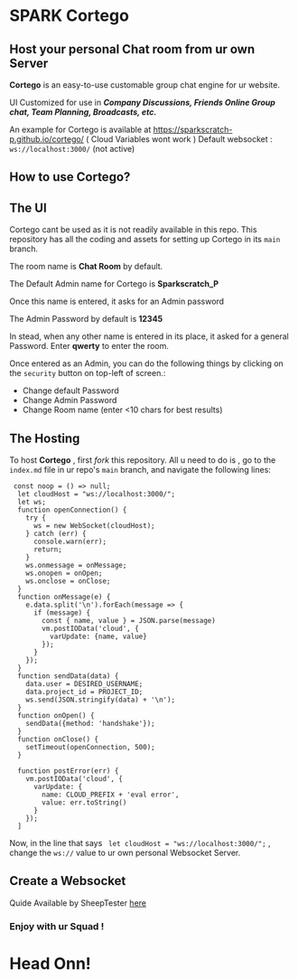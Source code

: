 # SPARK Cortego

Host your personal Chat room from ur own Server
---
 **Cortego** is an easy-to-use customable group chat engine for ur website.
 
 UI Customized for use in ***Company Discussions, Friends Online Group chat, Team Planning, Broadcasts, etc.***

 An example for Cortego is available at https://sparkscratch-p.github.io/cortego/ ( Cloud Variables wont work )
 Default websocket : `ws://localhost:3000/` (not active)


## How to use Cortego?

The UI
---

 Cortego cant be used as it is not readily available in this repo.
   This repository has all the coding and assets for setting up Cortego in its `main` branch.
  
   The room name is **Chat Room** by default.
  
   The Default Admin name for Cortego is **Sparkscratch_P**
   
   Once this name is entered, it asks for an Admin password
   
   The Admin Password by default is **12345**
   
   In stead, when any other name is entered in its place, it asked for a general Password. Enter **qwerty** to enter the room.
  
  Once entered as an Admin, you can do the following things by clicking on the `security` button on top-left of screen.:
  
  - Change default Password
  - Change Admin Password
  - Change Room name (enter <10 chars for best results)

The Hosting
---

To host **Cortego** , first *fork* this repository. All u need to do is , go to the `index.md` file in ur repo's `main` branch, and navigate the following lines: 

```
 const noop = () => null;
  let cloudHost = "ws://localhost:3000/";
  let ws;
  function openConnection() {
    try {
      ws = new WebSocket(cloudHost);
    } catch (err) {
      console.warn(err);
      return;
    }
    ws.onmessage = onMessage;
    ws.onopen = onOpen;
    ws.onclose = onClose;
  }
  function onMessage(e) {
    e.data.split('\n').forEach(message => {
      if (message) {
        const { name, value } = JSON.parse(message)
        vm.postIOData('cloud', {
          varUpdate: {name, value}
        });
      }
    });
  }
  function sendData(data) {
    data.user = DESIRED_USERNAME;
    data.project_id = PROJECT_ID;
    ws.send(JSON.stringify(data) + '\n');
  }
  function onOpen() {
    sendData({method: 'handshake'});
  }
  function onClose() {
    setTimeout(openConnection, 500);
  }
  
  function postError(err) {
    vm.postIOData('cloud', {
      varUpdate: {
        name: CLOUD_PREFIX + 'eval error',
        value: err.toString()
      }
    });
  ]
  ```

 Now, in the line that says ` let cloudHost = "ws://localhost:3000/";` , change the `ws://` value to ur own personal Websocket Server.
 
 
 Create a Websocket
 ---
 
 Quide Available by SheepTester [here](https://github.com/SheepTester/primitive-cloud-server#primitive-cloud-server)


### Enjoy with ur Squad !

# Head Onn!

























